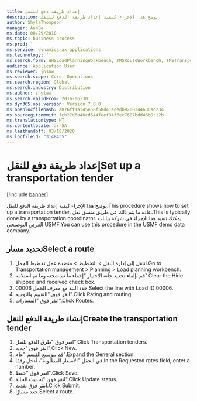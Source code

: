 ```yaml
---
title: إعداد طريقة دفع للنقل
description: يوضح هذا الإجراء كيفية إعداد طريقة الدفع للنقل‬.
author: ShylaThompson
manager: AnnBe
ms.date: 08/29/2018
ms.topic: business-process
ms.prod: ''
ms.service: dynamics-ax-applications
ms.technology: ''
ms.search.form: WHSLoadPlanningWorkbench, TMSRouteWorkbench, TMSTransportationTender
audience: Application User
ms.reviewer: josaw
ms.search.scope: Core, Operations
ms.search.region: Global
ms.search.industry: Distribution
ms.author: shylaw
ms.search.validFrom: 2016-06-30
ms.dyn365.ops.version: Version 7.0.0
ms.openlocfilehash: a876ff1a345e58f58d41ededb9200344630ad234
ms.sourcegitcommit: fcb27d6a46cd544feef34f6ec7607bdd46b0c12b
ms.translationtype: HT
ms.contentlocale: ar-SA
ms.lasthandoff: 03/18/2020
ms.locfileid: "3148435"
---
```

# <a name="set-up-a-transportation-tender"></a><span data-ttu-id="63730-103">إعداد طريقة دفع للنقل</span><span class="sxs-lookup"><span data-stu-id="63730-103">Set up a transportation tender</span></span>

[!include [banner](../../includes/banner.md)]

<span data-ttu-id="63730-104">يوضح هذا الإجراء كيفية إعداد طريقة الدفع للنقل‬.</span><span class="sxs-lookup"><span data-stu-id="63730-104">This procedure shows how to set up a transportation tender.</span></span> <span data-ttu-id="63730-105">عادة ما يتم ذلك عن طريق منسق نقل.</span><span class="sxs-lookup"><span data-stu-id="63730-105">This is typically done by a transportation coordinator.</span></span> <span data-ttu-id="63730-106">يمكنك تنفيذ هذا الإجراء في شركة بيانات العرض التوضيحي USMF.</span><span class="sxs-lookup"><span data-stu-id="63730-106">You can use this procedure in the USMF demo data company.</span></span>


## <a name="select-a-route"></a><span data-ttu-id="63730-107">تحديد مسار</span><span class="sxs-lookup"><span data-stu-id="63730-107">Select a route</span></span>
1. <span data-ttu-id="63730-108">انتقل إلى إدارة النقل > التخطيط > منضدة عمل تخطيط الحِمل‬.</span><span class="sxs-lookup"><span data-stu-id="63730-108">Go to Transportation management > Planning > Load planning workbench.</span></span>
2. <span data-ttu-id="63730-109">قم بإلغاء تحديد خانة الاختيار "إخفاء ما تم شحنه‬ وما تم استلامه‬".</span><span class="sxs-lookup"><span data-stu-id="63730-109">Clear the Hide shipped and received check box.</span></span>
3. <span data-ttu-id="63730-110">حدد البند مع معرف الحمل 00006.</span><span class="sxs-lookup"><span data-stu-id="63730-110">Select the line with Load ID 00006.</span></span>
4. <span data-ttu-id="63730-111">انقر فوق "التقييم والتوجيه".</span><span class="sxs-lookup"><span data-stu-id="63730-111">Click Rating and routing.</span></span>
5. <span data-ttu-id="63730-112">انقر فوق "المسارات".</span><span class="sxs-lookup"><span data-stu-id="63730-112">Click Routes.</span></span>

## <a name="create-the-transportation-tender"></a><span data-ttu-id="63730-113">إنشاء طريقة الدفع للنقل</span><span class="sxs-lookup"><span data-stu-id="63730-113">Create the transportation tender</span></span>
1. <span data-ttu-id="63730-114">انقر فوق "طرق الدفع للنقل".</span><span class="sxs-lookup"><span data-stu-id="63730-114">Click Transportation tenders.</span></span>
2. <span data-ttu-id="63730-115">انقر فوق "جديد".</span><span class="sxs-lookup"><span data-stu-id="63730-115">Click New.</span></span>
3. <span data-ttu-id="63730-116">قم بتوسيع القسم "عام".</span><span class="sxs-lookup"><span data-stu-id="63730-116">Expand the General section.</span></span>
4. <span data-ttu-id="63730-117">في الحقل "الأسعار المطلوبة‬"، أدخل رقمًا.</span><span class="sxs-lookup"><span data-stu-id="63730-117">In the Requested rates field, enter a number.</span></span>
5. <span data-ttu-id="63730-118">انقر فوق "حفظ".</span><span class="sxs-lookup"><span data-stu-id="63730-118">Click Save.</span></span>
6. <span data-ttu-id="63730-119">انقر فوق "تحديث الحالة".</span><span class="sxs-lookup"><span data-stu-id="63730-119">Click Update status.</span></span>
7. <span data-ttu-id="63730-120">انقر فوق تقديم.</span><span class="sxs-lookup"><span data-stu-id="63730-120">Click Submit.</span></span>
8. <span data-ttu-id="63730-121">حدد مسارًا.</span><span class="sxs-lookup"><span data-stu-id="63730-121">Select a route.</span></span>

